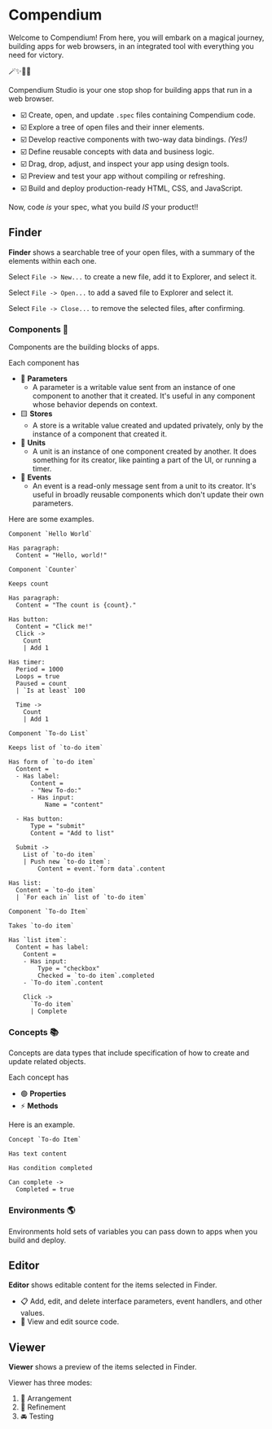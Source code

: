 # Compendium

Welcome to Compendium! From here, you will embark on a magical journey, building apps for  web browsers, in an integrated tool with everything you need for victory.

🪄✨💖🌺

Compendium Studio is your one stop shop for building apps that run in a web browser.

- ☑️ Create, open, and update `.spec` files containing Compendium code.
- ☑️ Explore a tree of open files and their inner elements.
- ☑️ Develop reactive components with two-way data bindings. _(Yes!)_
- ☑️ Define reusable concepts with data and business logic.
- ☑️ Drag, drop, adjust, and inspect your app using design tools.
- ☑️ Preview and test your app without compiling or refreshing.
- ☑️ Build and deploy production-ready HTML, CSS, and JavaScript.

Now, code _is_ your spec, what you build _IS_ your product!!

## Finder

**Finder** shows a searchable tree of your open files, with a summary of the elements within each one.

Select `File -> New...` to create a new file, add it to Explorer, and select it.

Select `File -> Open...` to add a saved file to Explorer and select it.

Select `File -> Close...` to remove the selected files, after confirming.

### Components 🧱

Components are the building blocks of apps.

Each component has
- 🔻 **Parameters**
  - A parameter is a writable value sent from an instance of one component to another that it created. It's useful in any component whose behavior depends on context.
- 🟨 **Stores**
  - A store is a writable value created and updated privately, only by the instance of a component that created it.
- 🔵 **Units**
  - A unit is an instance of one component created by another. It does something for its creator, like painting a part of the UI, or running a timer.
- 🔺 **Events**
  - An event is a read-only message sent from a unit to its creator. It's useful in broadly reusable components which don't update their own parameters.

Here are some examples.

```
Component `Hello World`

Has paragraph:
  Content = "Hello, world!"

```

```
Component `Counter`

Keeps count

Has paragraph:
  Content = "The count is {count}."

Has button:
  Content = "Click me!"
  Click ->
    Count
    | Add 1

Has timer:
  Period = 1000
  Loops = true
  Paused = count
  | `Is at least` 100

  Time ->
    Count
    | Add 1

```

```
Component `To-do List`

Keeps list of `to-do item`

Has form of `to-do item`
  Content =
  - Has label:
      Content =
      - "New To-do:"
      - Has input:
          Name = "content"

  - Has button:
      Type = "submit"
      Content = "Add to list"

  Submit ->
    List of `to-do item`
    | Push new `to-do item`:
        Content = event.`form data`.content

Has list:
  Content = `to-do item`
  | `For each in` list of `to-do item`

```

```
Component `To-do Item`

Takes `to-do item`

Has `list item`:
  Content = has label:
    Content =
    - Has input:
        Type = "checkbox"
        Checked = `to-do item`.completed
    - `To-do item`.content

    Click ->
      `To-do item`
      | Complete

```

### Concepts 📚

Concepts are data types that include specification of how to create and update related objects.

Each concept has
- 🟢 **Properties**
- ⚡️ **Methods**

Here is an example.

```
Concept `To-do Item`

Has text content

Has condition completed

Can complete ->
  Completed = true

```

### Environments 🌎

Environments hold sets of variables you can pass down to apps when you build and deploy.

## Editor

**Editor** shows editable content for the items selected in Finder.

- 📋 Add, edit, and delete interface parameters, event handlers, and other values.
- 💎 View and edit source code.

## Viewer

**Viewer** shows a preview of the items selected in Finder.

Viewer has three modes:

1. 🧩 Arrangement
2. 🎨 Refinement
3. 🚘 Testing
